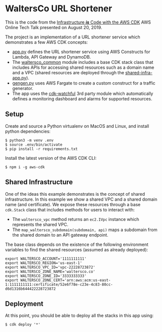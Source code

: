 
# WaltersCo URL Shortener

This is the code from the [Infrastructure ***is*** Code with the AWS CDK](https://youtu.be/ZWCvNFUN-sU)  AWS Online Tech Talk
presented on August 20, 2019.

The project is an implementation of a URL shortener service which demonstrates a few AWS CDK concepts:
- [app.py](./app.py) defines the URL shortener service using AWS Constructs for Lambda, API Gateway and DynamoDB.
- The [waltersco_common](./waltersco_common/__init__.py) module includes a base
  CDK stack class that includes APIs for accessing shared resources such as a
  domain name and a VPC (shared resources are deployed through the [shared-infra-app.py](./waltersco_common/shared-infra-app.py)).
- [gengen.py](./gengen.py) uses AWS Fargate to create a custom construct for a traffic generator.
- The app uses the [cdk-watchful](https://pypi.org/project/cdk-watchful/) 3rd
  party module which automatically defines a monitoring dashboard and alarms for
  supported resources.

## Setup

Create and source a Python virtualenv on MacOS and Linux, and install python dependencies:

```
$ python3 -m venv .env
$ source .env/bin/activate
$ pip install -r requirements.txt
```

Install the latest version of the AWS CDK CLI:

```shell
$ npm i -g aws-cdk
```

## Shared Infrastructure

One of the ideas this example demonstrates is the concept of shared infrastructure. In this example we show a shared VPC and a shared domain name (and certificate).
We expose these resources through a base `cdk.Stack` class that includes methods for users to interact with:

* The `waltersco_vpc` method returns an `ec2.IVpc` instance which represents the shared VPC.
* The `map_waltersco_subdomain(subdomain, api)` maps a subdomain from the shared
  domain to an API gateway endpoint.

The base class depends on the existence of the following environment variables
to find the shared resources (assumed as already deployed):

```shell
export WALTERSCO_ACCOUNT='1111111111'
export WALTERSCO_REGION='us-east-1'
export WALTERSCO_VPC_ID='vpc-22228723872'
export WALTERSCO_ZONE_NAME='waltersco.co'
export WALTERSCO_ZONE_ID='3333333333'
export WALTERSCO_ZONE_CERT='arn:aws:acm:us-east-1:1111111111:certificate/52e6f78e-c23e-4c83-80cc-d6d1316b644422228723872
```

## Deployment

At this point, you should be able to deploy all the stacks in this app using:

```shell
$ cdk deploy '*'
```
